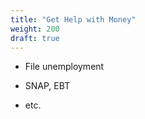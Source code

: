 ```yaml
---
title: "Get Help with Money"
weight: 200
draft: true
---
```


- File unemployment

- SNAP, EBT

- etc.
